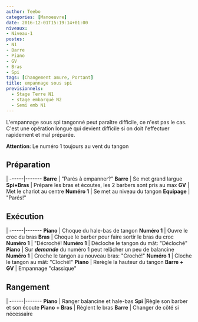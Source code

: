 ```yaml
---
author: Teebo
categories: [Manoeuvre]
date: 2016-12-01T15:19:14+01:00
niveaux:
- Niveau-1
postes:
- N1
- Barre
- Piano
- GV
- Bras
- Spi
tags: [Changement amure, Portant]
title: empannage sous spi
previsionnels:
  - Stage Terre N1
  - stage embarqué N2
  - Semi emb N1
---
```

L'empannage sous spi tangonné peut paraître difficile, ce n'est pas le cas. C'est une opération longue qui devient difficile si on doit l'effectuer rapidement et mal préparée.

<!--more-->

**Attention**: Le numéro 1 toujours au vent du tangon

## Préparation
 |
------|-------
**Barre** | "Parés à empanner?"
**Barre** | Se met grand largue
**Spi+Bras** | Prépare les bras et écoutes, les 2 barbers sont pris au max
**GV** | Met le chariot au centre
**Numéro 1** | Se met au niveau du tangon
**Equipage** | "Parés!"

## Exécution
 |
------|-------
**Piano** | Choque du hale-bas de tangon
**Numéro 1** | Ouvre le croc du bras
**Bras** | Choque le barber pour faire sortir le bras du croc
**Numéro 1** | "Décroché!
**Numéro 1** | Décloche le tangon du mât: "Décloché"
**Piano** | Sur **_demande_** du numéro 1 peut relâcher un peu de balancine
**Numéro 1** | Croche le tangon au nouveau bras: "Croché!"
**Numéro 1** | Cloche le tangon au mât: "Cloché!"
**Piano** | Rerègle la hauteur du tangon
**Barre + GV** | Empannage "classique"

## Rangement
 |
------|-------
**Piano** | Ranger balancine et hale-bas
**Spi** |Règle son barber et son écoute
**Piano + Bras** | Règlent le bras
**Barre** | Changer de côté si nécessaire
